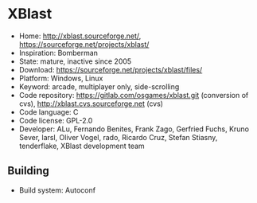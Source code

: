 # XBlast

- Home: http://xblast.sourceforge.net/, https://sourceforge.net/projects/xblast/
- Inspiration: Bomberman
- State: mature, inactive since 2005
- Download: https://sourceforge.net/projects/xblast/files/
- Platform: Windows, Linux
- Keyword: arcade, multiplayer only, side-scrolling
- Code repository: https://gitlab.com/osgames/xblast.git (conversion of cvs), http://xblast.cvs.sourceforge.net (cvs)
- Code language: C
- Code license: GPL-2.0
- Developer: ALu, Fernando Benites, Frank Zago, Gerfried Fuchs, Kruno Sever, larsl, Oliver Vogel, rado, Ricardo Cruz, Stefan Stiasny, tenderflake, XBlast development team

## Building

- Build system: Autoconf
